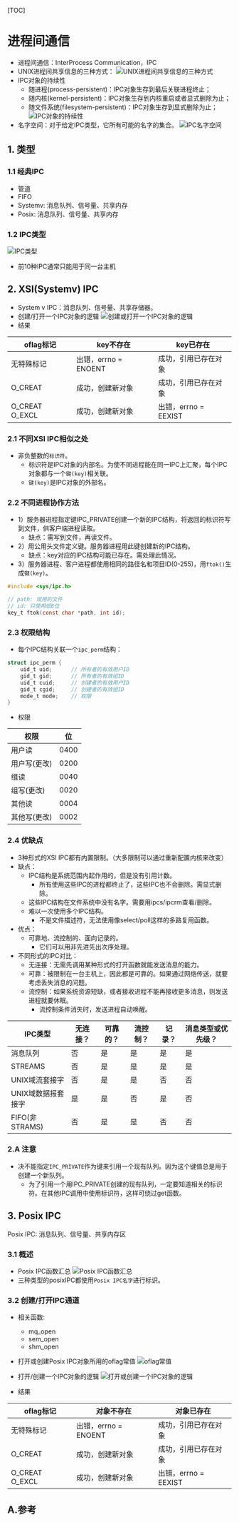 
[TOC]

# 进程间通信
* 进程间通信：InterProcess Communication，IPC
* UNIX进程间共享信息的三种方式：
![UNIX进程间共享信息的三种方式](./unix_process_share_info.png)
* IPC对象的持续性
    * 随进程(process-persistent)：IPC对象生存到最后关联进程终止；
    * 随内核(kernel-persistent)：IPC对象生存到内核重启或者显式删除为止；
    * 随文件系统(filesystem-persistent)：IPC对象生存到显式删除为止；
![IPC对象的持续性](./IPC_persistent.png)
* 名字空间：对于给定IPC类型，它所有可能的名字的集合。
![IPC名字空间](./IPC_name_space.png)

## 1. 类型
### 1.1 经典IPC
* 管道
* FIFO
* Systemv: 消息队列、信号量、共享内存
* Posix: 消息队列、信号量、共享内存

### 1.2 IPC类型
![IPC类型](./IPC_type.png)
* 前10种IPC通常只能用于同一台主机

## 2. XSI(Systemv) IPC
* System v IPC：消息队列、信号量、共享存储器。
* 创建/打开一个IPC对象的逻辑
![创建或打开一个IPC对象的逻辑](./system_v_open_create_ipc_object.png)
* 结果

|oflag标记|key不存在|key已存在|
|---|---|---|
|无特殊标记|出错，errno = ENOENT|成功，引用已存在对象|
|O_CREAT|成功，创建新对象|成功，引用已存在对象|
|O_CREAT O_EXCL|成功，创建新对象|出错，errno = EEXIST|

### 2.1 不同XSI IPC相似之处
* 非负整数的`标识符`。
    * 标识符是IPC对象的内部名。为使不同进程能在同一IPC上汇聚，每个IPC对象都与一个`键(key)`相关联。
    * `键(key)`是IPC对象的外部名。

### 2.2 不同进程协作方法
* 1）服务器进程指定键IPC_PRIVATE创建一个新的IPC结构，将返回的标识符写到文件，供客户端进程读取。
    * 缺点：需写到文件，再读文件。
* 2）用公用头文件定义键。服务器进程用此键创建新的IPC结构。
    * 缺点：key对应的IPC结构可能已存在。需处理此情况。
* 3）服务器进程、客户进程都使用相同的路径名和项目ID(0-255)，用`ftok()`生成`键(key)`。
```c
#include <sys/ipc.h>

// path: 现用的文件
// id: 只使用低8位
key_t ftok(const char *path, int id);
```

### 2.3 权限结构
* 每个IPC结构关联一个`ipc_perm`结构：
```c
struct ipc_perm {
    uid_t uid;      // 所有者的有效用户ID
    gid_t gid;      // 所有者的有效组ID
    uid_t cuid;     // 创建者的有效用户ID
    gid_t cgid;     // 创建者的有效组ID
    mode_t mode;    // 权限
}
```
* 权限

|权限|位|
|---|---|
|用户读|0400|
|用户写(更改)|0200|
|组读|0040|
|组写(更改)|0020|
|其他读|0004|
|其他写(更改)|0002|

### 2.4 优缺点
* 3种形式的XSI IPC都有内置限制。（大多限制可以通过重新配置内核来改变）
* 缺点：
    * IPC结构是系统范围内起作用的，但是没有引用计数。
        * 所有使用这些IPC的进程都终止了，这些IPC也不会删除。需显式删除。
    * 这些IPC结构在文件系统中没有名字。需要用ipcs/ipcrm查看/删除。
    * 难以一次使用多个IPC结构。
        * 不是文件描述符，无法使用像select/poll这样的多路复用函数。
* 优点：
    * 可靠地、流控制的、面向记录的。
        * 它们可以用非先进先出次序处理。
* 不同形式的IPC对比：
    * 无连接：无需先调用某种形式的打开函数就能发送消息的能力。
    * 可靠：被限制在一台主机上，因此都是可靠的。如果通过网络传送，就要考虑丢失消息的问题。
    * 流控制：如果系统资源短缺，或者接收进程不能再接收更多消息，则发送进程就要休眠。
        * 流控制条件消失时，发送进程自动唤醒。

|IPC类型|无连接？|可靠的？|流控制？|记录？|消息类型或优先级？|
|---|---|---|---|---|---|
|消息队列|否|是|是|是|是|
|STREAMS|否|是|是|是|是|
|UNIX域流套接字|否|是|是|否|否|
|UNIX域数据报套接字|是|是|否|是|否|
|FIFO(非STRAMS)|否|是|是|否|否|

### 2.A 注意
* 决不能指定`IPC_PRIVATE`作为键来引用一个现有队列。因为这个键值总是用于创建一个新队列。
    * 为了引用一个用IPC_PRIVATE创建的现有队列，一定要知道相关的标识符。在其他IPC调用中使用标识符，这样可绕过get函数。

## 3. Posix IPC
Posix IPC: 消息队列、信号量、共享内存区
### 3.1 概述
* Posix IPC函数汇总
![Posix IPC函数汇总](./posix_ipc_functions.png)
* 三种类型的posixIPC都使用`Posix IPC名字`进行标识。

### 3.2 创建/打开IPC通道
* 相关函数:
    * mq_open
    * sem_open
    * shm_open
* 打开或创建Posix IPC对象所用的oflag常值
![oflag常值](./posix_ipc_oflag.png)
* 打开/创建一个IPC对象的逻辑
![打开或创建一个IPC对象的逻辑](./posix_open_create_ipc_object.png)

* 结果

|oflag标记|对象不存在|对象已存在|
|---|---|---|
|无特殊标记|出错，errno = ENOENT|成功，引用已存在对象|
|O_CREAT|成功，创建新对象|成功，引用已存在对象|
|O_CREAT O_EXCL|成功，创建新对象|出错，errno = EEXIST|

## A.参考
